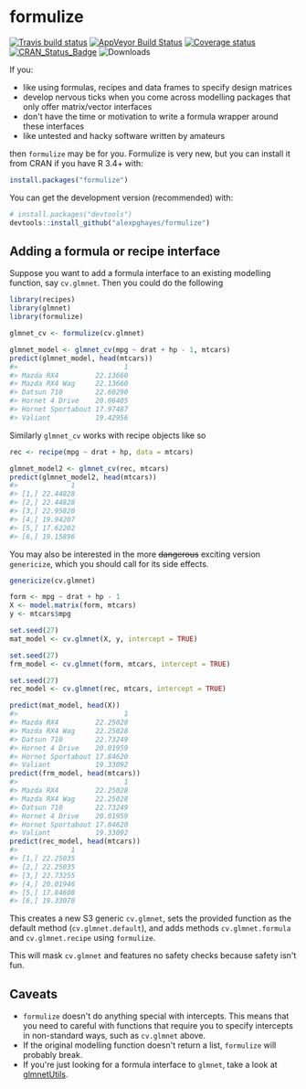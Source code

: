 
<!-- README.md is generated from README.Rmd. Please edit that file -->
formulize
=========

[![Travis build status](https://travis-ci.org/alexpghayes/formulize.svg?branch=master)](https://travis-ci.org/alexpghayes/formulize) [![AppVeyor Build Status](https://ci.appveyor.com/api/projects/status/github/alexpghayes/formulize?branch=master&svg=true)](https://ci.appveyor.com/project/alexpghayes/formulize) [![Coverage status](https://codecov.io/gh/alexpghayes/formulize/branch/master/graph/badge.svg)](https://codecov.io/github/alexpghayes/formulize?branch=master) [![CRAN\_Status\_Badge](http://www.r-pkg.org/badges/version/formulize)](https://cran.rstudio.com/web/packages/formulize/index.html) ![Downloads](http://cranlogs.r-pkg.org/badges/formulize)

If you:

-   like using formulas, recipes and data frames to specify design matrices
-   develop nervous ticks when you come across modelling packages that only offer matrix/vector interfaces
-   don't have the time or motivation to write a formula wrapper around these interfaces
-   like untested and hacky software written by amateurs

then `formulize` may be for you. Formulize is very new, but you can install it from CRAN if you have R 3.4+ with:

``` r
install.packages("formulize")
```

You can get the development version (recommended) with:

``` r
# install.packages("devtools")
devtools::install_github("alexpghayes/formulize")
```

Adding a formula or recipe interface
------------------------------------

Suppose you want to add a formula interface to an existing modelling function, say `cv.glmnet`. Then you could do the following

``` r
library(recipes)
library(glmnet)
library(formulize)

glmnet_cv <- formulize(cv.glmnet)

glmnet_model <- glmnet_cv(mpg ~ drat + hp - 1, mtcars)
predict(glmnet_model, head(mtcars))
#>                          1
#> Mazda RX4         22.13660
#> Mazda RX4 Wag     22.13660
#> Datsun 710        22.60290
#> Hornet 4 Drive    20.06405
#> Hornet Sportabout 17.97487
#> Valiant           19.42956
```

Similarly `glmnet_cv` works with recipe objects like so

``` r
rec <- recipe(mpg ~ drat + hp, data = mtcars)

glmnet_model2 <- glmnet_cv(rec, mtcars)
predict(glmnet_model2, head(mtcars))
#>             1
#> [1,] 22.44828
#> [2,] 22.44828
#> [3,] 22.95820
#> [4,] 19.94207
#> [5,] 17.62202
#> [6,] 19.15896
```

You may also be interested in the more ~~dangerous~~ exciting version `genericize`, which you should call for its side effects.

``` r
genericize(cv.glmnet)

form <- mpg ~ drat + hp - 1
X <- model.matrix(form, mtcars)
y <- mtcars$mpg

set.seed(27)
mat_model <- cv.glmnet(X, y, intercept = TRUE)

set.seed(27)
frm_model <- cv.glmnet(form, mtcars, intercept = TRUE)

set.seed(27)
rec_model <- cv.glmnet(rec, mtcars, intercept = TRUE)

predict(mat_model, head(X))
#>                          1
#> Mazda RX4         22.25028
#> Mazda RX4 Wag     22.25028
#> Datsun 710        22.73249
#> Hornet 4 Drive    20.01959
#> Hornet Sportabout 17.84620
#> Valiant           19.33092
predict(frm_model, head(mtcars))
#>                          1
#> Mazda RX4         22.25028
#> Mazda RX4 Wag     22.25028
#> Datsun 710        22.73249
#> Hornet 4 Drive    20.01959
#> Hornet Sportabout 17.84620
#> Valiant           19.33092
predict(rec_model, head(mtcars))
#>             1
#> [1,] 22.25035
#> [2,] 22.25035
#> [3,] 22.73255
#> [4,] 20.01946
#> [5,] 17.84608
#> [6,] 19.33070
```

This creates a new S3 generic `cv.glmnet`, sets the provided function as the default method (`cv.glmnet.default`), and adds methods `cv.glmnet.formula` and `cv.glmnet.recipe` using `formulize`.

This will mask `cv.glmnet` and features no safety checks because safety isn't fun.

Caveats
-------

-   `formulize` doesn't do anything special with intercepts. This means that you need to careful with functions that require you to specify intercepts in non-standard ways, such as `cv.glmnet` above.
-   If the original modelling function doesn't return a list, `formulize` will probably break.
-   If you're just looking for a formula interface to `glmnet`, take a look at [glmnetUtils](https://github.com/Hong-Revo/glmnetUtils).
